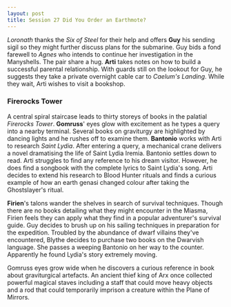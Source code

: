 ```yaml
---
layout: post
title: Session 27 Did You Order an Earthmote?
---
```


*Loronath* thanks the *Six of Steel* for their help and offers **Guy** his sending sigil so they might further discuss plans for the submarine. Guy bids a fond farewell to *Agnes* who intends to continue her investigation in the Manyshells. The pair share a hug. **Arti** takes notes on how to build a successful parental relationship. With guards still on the lookout for Guy, he suggests they take a private overnight cable car to *Caelum's Landing*. While they wait, Arti wishes to visit a bookshop.

### Firerocks Tower

A central spiral staircase leads to thirty storeys of books in the palatial *Firerocks Tower*. **Gomruss**' eyes glow with excitement as he types a query into a nearby terminal. Several books on graviturgy are highlighted by dancing lights and he rushes off to examine them. **Bantonio** works with Arti to research *Saint Lydia*. After entering a query, a mechanical crane delivers a novel dramatising the life of Saint Lydia Iremia. Bantonio settles down to read. Arti struggles to find any reference to his dream visitor. However, he does find a songbook with the complete lyrics to Saint Lydia's song. Arti decides to extend his research to Blood Hunter rituals and finds a curious example of how an earth genasi changed colour after taking the Ghostslayer's ritual.

**Firien**'s talons wander the shelves in search of survival techniques. Though there are no books detailing what they might encounter in the Miasma, Firien feels they can apply what they find in a popular adventurer's survival guide. Guy decides to brush up on his sailing techniques in preparation for the expedition. Troubled by the abundance of dwarf villains they've encountered, Blythe decides to purchase two books on the Dwarvish language. She passes a weeping Bantonio on her way to the counter. Apparently he found Lydia's story extremely moving.

Gomruss eyes grow wide when he discovers a curious reference in book about graviturgical artefacts. An ancient thief king of Arx once collected powerful magical staves including a staff that could move heavy objects and a rod that could temporarily imprison a creature within the Plane of Mirrors.
